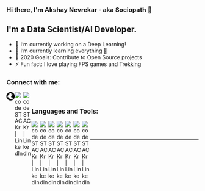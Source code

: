 ### Hi there, I'm Akshay Nevrekar - aka Sociopath 👋

## I'm a Data Scientist/AI Developer.
- 🔭 I’m currently working on a Deep Learning!
- 🌱 I’m currently learning everything 🤣
- 🥅 2020 Goals: Contribute to Open Source projects
- ⚡ Fun fact: I love playing FPS games and Trekking 

### Connect with me:

[<img align="left" alt="codeSTACKr.com" width="22px" src="https://raw.githubusercontent.com/iconic/open-iconic/master/svg/globe.svg" />][github]
[<img align="left" alt="codeSTACKr | LinkedIn" width="22px" src="https://cdn.jsdelivr.net/npm/simple-icons@v3/icons/linkedin.svg" />][linkedin]
[<img align="left" alt="codeSTACKr | LinkedIn" width="22px" src="https://cdn.jsdelivr.net/npm/simple-icons@v3/icons/stackoverflow.svg" />][stackoverflow]


<br />

### Languages and Tools:
<img align="left" alt="codeSTACKr | LinkedIn" width="22px" src="https://cdn.jsdelivr.net/npm/simple-icons@v3/icons/python.svg" />
<img align="left" alt="codeSTACKr | LinkedIn" width="22px" src="https://cdn.jsdelivr.net/npm/simple-icons@v3/icons/tensorflow.svg" />
<img align="left" alt="codeSTACKr | LinkedIn" width="22px" src="https://cdn.jsdelivr.net/npm/simple-icons@v3/icons/keras.svg" />
<img align="left" alt="codeSTACKr | LinkedIn" width="22px" src="https://cdn.jsdelivr.net/npm/simple-icons@v3/icons/django.svg" />
<img align="left" alt="codeSTACKr | LinkedIn" width="22px" src="https://cdn.jsdelivr.net/npm/simple-icons@v3/icons/mysql.svg" />
<img align="left" alt="codeSTACKr | LinkedIn" width="22px" src="https://cdn.jsdelivr.net/npm/simple-icons@v3/icons/mongodb.svg" />
<img align="left" alt="codeSTACKr | LinkedIn" width="22px" src="https://cdn.jsdelivr.net/npm/simple-icons@v3/icons/sublimetext.svg" />
<br />
<br />


---

[github]: https://github.com/sociopath00
[twitter]: x
[linkedin]: https://www.linkedin.com/in/akshay-nevrekar-68788374/
[stackoverflow]: https://stackoverflow.com/users/7932273/sociopath